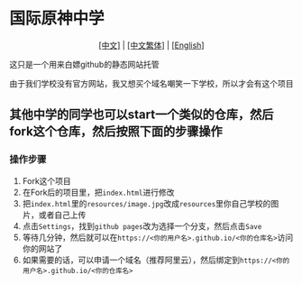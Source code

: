 国际原神中学
===========================
<p align="center">
   <a href="README.md">[中文]</a> |
      <a href="readme/README_CNTCHKMO.md">[中文繁体]</a> |
   <a href="readme/README_EN.md">[English]</a>
</p>

这只是一个用来白嫖github的静态网站托管

由于我们学校没有官方网站，我又想买个域名嘲笑一下学校，所以才会有这个项目


## 其他中学的同学也可以start一个类似的仓库，然后fork这个仓库，然后按照下面的步骤操作

### 操作步骤

1. Fork这个项目
2. 在Fork后的项目里，把`index.html`进行修改
3. 把`index.html`里的`resources/image.jpg`改成`resources`里你自己学校的图片，或者自己上传
3. 点击`Settings`，找到`github pages`改为选择一个分支，然后点击`Save`
4. 等待几分钟，然后就可以在`https://<你的用户名>.github.io/<你的仓库名>`访问你的网站了
5. 如果需要的话，可以申请一个域名（推荐阿里云），然后绑定到`https://<你的用户名>.github.io/<你的仓库名>`

